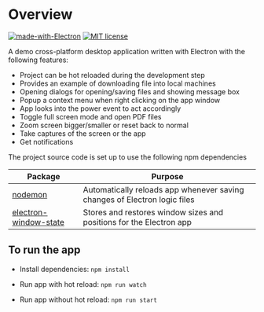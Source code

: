 # Overview

[![made-with-Electron](https://img.shields.io/badge/Made%20with-Electron-1f425f.svg)](https://www.electronjs.org/)
[![MIT license](https://img.shields.io/badge/License-MIT-blue.svg)](https://mit-license.org/)

A demo cross-platform desktop application written with Electron with the following features:

* Project can be hot reloaded during the development step
* Provides an example of downloading file into local machines
* Opening dialogs for opening/saving files and showing message box
* Popup a context menu when right clicking on the app window
* App looks into the power event to act accordingly
* Toggle full screen mode and open PDF files
* Zoom screen bigger/smaller or reset back to normal
* Take captures of the screen or the app
* Get notifications

The project source code is set up to use the following npm dependencies

|Package |Purpose |
|--------|--------|
|[nodemon](https://www.npmjs.com/package/nodemon) | Automatically reloads app whenever saving changes of Electron logic files|
|[electron-window-state](https://www.npmjs.com/package/electron-window-state) |Stores and restores window sizes and positions for the Electron app |

## To run the app

* Install dependencies:
`npm install`

* Run app with hot reload:
`npm run watch`

* Run app without hot reload:
`npm run start`
